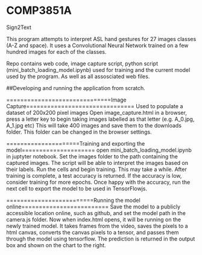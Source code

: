 # COMP3851A

Sign2Text

This program attempts to interpret ASL hand gestures for 27 images classes (A-Z and space). It uses a Convolutional Neural Network trained on a few hundred images for each of the classes.

Repo contains web code, image capture script, python script (mini_batch_loading_model.ipynb) used for training and the current model used by the program. As well as all assosciated web files.


##Developing and running the application from scratch.

==============================Image Capture===============================
Used to populate a dataset of 200x200 pixel images
Open image_capture.html in a browser, press a letter key to begin taking images labelled as that letter (e.g. A_0.jpg, A_1.jpg etc)
This will take 400 images and save them to the downloads folder. This folder can be changed in the browser settings.

=====================Training and exporting the model=====================
open mini_batch_loading_model.ipynb in juptyter notebook. Set the images folder to the path containing the captured images.
The script will be able to interpret the images based on their labels. Run the cells and begin training. This may take a while.
After training is complete, a test accuracy is returned. If the accuracy is low, consider training for more epochs.
Once happy with the accuracy, run the next cell to export the model to be used in TensorFlowjs.

=========================Running the model online=========================
Save the model to a publicly accessible location online, such as github, and set the model path in the camera.js folder.
Now when index.html opens, it will be running on the newly trained model. It takes frames from the video, saves the pixels to 
a html canvas, converts the canvas pixels to a tensor, and passes them through the model using tensorflow. The prediction is returned 
in the output box and shown on the chart to the right.
